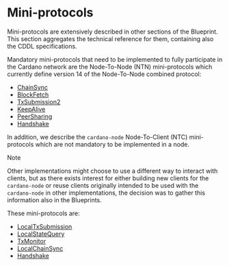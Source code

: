 # Mini-protocols

Mini-protocols are extensively described in other sections of the
Blueprint. This section aggregates the technical reference for them,
containing also the CDDL specifications.

Mandatory mini-protocols that need to be implemented to fully
participate in the Cardano network are the Node-To-Node (NTN)
mini-protocols which currently define version 14 of the Node-To-Node
combined protocol:

- [ChainSync](node-to-node/v14/chainsync.md)
- [BlockFetch](node-to-node/v14/blockfetch.md)
- [TxSubmission2](node-to-node/v14/txsubmission2.md)
- [KeepAlive](node-to-node/v14/keep-alive.md)
- [PeerSharing](node-to-node/v14/peer-sharing.md)
- [Handshake](node-to-node/v14/handshake.md)

In addition, we describe the `cardano-node` Node-To-Client (NTC)
mini-protocols which are not mandatory to be implemented in a
node.

> [!NOTE]
> Other implementations might choose to use a different way to
> interact with clients, but as there exists interest for either
> building new clients for the `cardano-node` or reuse clients
> originally intended to be used with the `cardano-node` in other
> implementations, the decision was to gather this information also in
> the Blueprints.

These mini-protocols are:

- [LocalTxSubmission](cardano-node/node-to-client/txsubmission2.md)
- [LocalStateQuery](cardano-node/node-to-client/local-state-query.md)
- [TxMonitor](cardano-node/node-to-client/txmonitor.md)
- [LocalChainSync](cardano-node/node-to-client/localchainsync.md)
- [Handshake](cardano-node/node-to-client/handshake.md)
